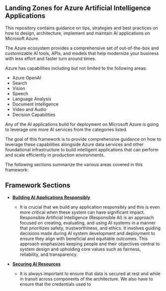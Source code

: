 ## Landing Zones for Azure Artificial Intelligence Applications

This repository contains guidance on tips, strategies and best practices on how to design, architecture, implement and maintain AI applications on Microsoft Azure.

The Azure ecosystem provides a comprehensive set of out-of-the-box and customizable AI tools, APIs, and models that help modernize your business with less effort and faster turn around times.

Azure has capabilities including but not limited to the following areas:

- Azure OpenAI
- Search
- Vision
- Speech
- Language Analysis
- Document Intelligence
- Video and Audio
- Decision Capabilities

Any of the AI applications build for deployment on Microsoft Azure is going to leverage one more AI services from the categories listed. 

The goal of this framework is to provide comprehensive guidance on how to leverage these capabilities alongside Azure data services and other foundational infrastructure to build intelligent applications that can perform and scale efficiently in production environments.

The following sections summarize the various areas covered in this framework:

## Framework Sections
- **[Building AI Applications Responsibly](Sections/00-Responsible-AI.md)**
  - It is crucial that we build any application responsibly and this is even more critical when these system can have significant impact. Responsible Artificial Intelligence (Responsible AI) is an approach focused on creating, evaluating, and using AI systems in a manner that prioritizes safety, trustworthiness, and ethics. It involves guiding decisions made during AI system development and deployment to ensure they align with beneficial and equitable outcomes. This approach emphasizes keeping people and their objectives central to system design and upholding core values such as fairness, reliability, and transparency.

- **[Securing AI Resources](Sections/01-Securing-Data-and-Resources.md)**
  - It is always important to ensure that data is secured at rest and while in transit across components of the architecture. We also have to ensure that the credentials used to 
